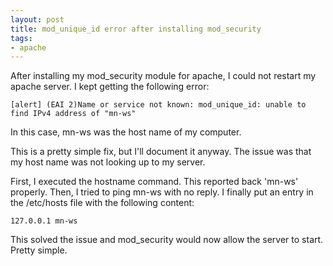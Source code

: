 ```yaml
---
layout: post
title: mod_unique_id error after installing mod_security
tags:
- apache
---
```


After installing my mod_security module for apache, I could not restart my apache server.  I kept getting the following error:

    [alert] (EAI 2)Name or service not known: mod_unique_id: unable to find IPv4 address of "mn-ws"

In this case, mn-ws was the host name of my computer.

This is a pretty simple fix, but I'll document it anyway.  The issue was that my host name was not looking up to my server.

First, I executed the hostname command.  This reported back 'mn-ws' properly.  Then, I tried to ping mn-ws with no reply.  I finally put an entry in the /etc/hosts file with the following content:
    
    127.0.0.1 mn-ws

This solved the issue and mod_security would now allow the server to start.  Pretty simple.
